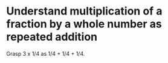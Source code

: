 # Understand multiplication of a fraction by a whole number as repeated addition

Grasp 3 x 1/4 as 1/4 + 1/4 + 1/4.
